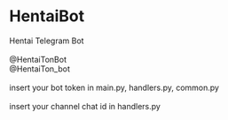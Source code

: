 # HentaiBot
Hentai Telegram Bot
<br>
<br>
@HentaiTonBot
<br>
@HentaiTon_bot
<br>
<br>
insert your bot token in main.py, handlers.py, common.py
<br>
<br>
insert your channel chat id in handlers.py
